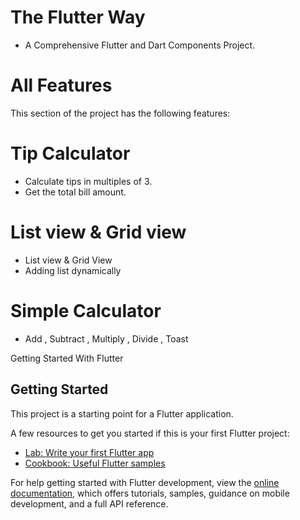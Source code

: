 # The Flutter Way
- A Comprehensive Flutter and Dart Components Project.

# All Features 
This section of the project has the following features:
# Tip Calculator
- Calculate tips in multiples of 3.
- Get the total bill amount.
# List view & Grid view
- List view & Grid View
- Adding list dynamically
# Simple Calculator
- Add , Subtract , Multiply , Divide , Toast

Getting Started With Flutter

## Getting Started

This project is a starting point for a Flutter application.

A few resources to get you started if this is your first Flutter project:

- [Lab: Write your first Flutter app](https://docs.flutter.dev/get-started/codelab)
- [Cookbook: Useful Flutter samples](https://docs.flutter.dev/cookbook)

For help getting started with Flutter development, view the
[online documentation](https://docs.flutter.dev/), which offers tutorials,
samples, guidance on mobile development, and a full API reference.

